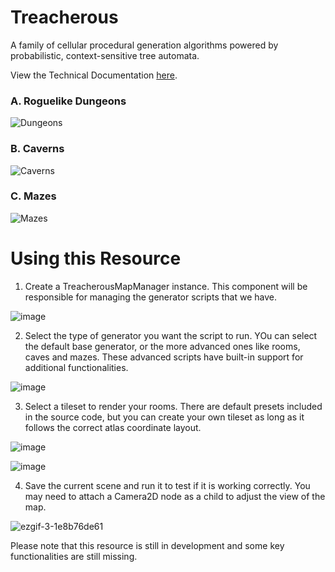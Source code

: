 # Treacherous

A family of cellular procedural generation algorithms powered by probabilistic, context-sensitive tree automata.

View the Technical Documentation [here](https://github.com/TreacherousDev/Treacherous/blob/main/Technical%20Documentation.md).

### A. Roguelike Dungeons
![Dungeons](https://github.com/TreacherousDev/Treacherous/assets/55629534/217a8cbd-9a1d-48af-a7fa-77cbb47b3384)

### B. Caverns
![Caverns](https://github.com/TreacherousDev/Treacherous/assets/55629534/b4d8eb0e-657a-43f3-bf0d-1ec7715559fd)

### C. Mazes
![Mazes](https://github.com/TreacherousDev/Treacherous/assets/55629534/56503eb5-d377-4c94-8c44-ef030b323fb4)


# Using this Resource
1. Create a TreacherousMapManager instance. This component will be responsible for managing the generator scripts that we have.

![image](https://github.com/TreacherousDev/Treacherous/assets/55629534/13d37d7b-34b1-45ab-bce8-67b18e0e4835)


2. Select the type of generator you want the script to run. YOu can select the default base generator, or the more advanced ones like rooms, caves and mazes. These advanced scripts have built-in support for additional functionalities.


![image](https://github.com/TreacherousDev/Treacherous/assets/55629534/d839e332-9202-4e5c-ba2b-91e99a4f0940)


3. Select a tileset to render your rooms. There are default presets included in the source code, but you can create your own tileset as long as it follows the correct atlas coordinate layout.

![image](https://github.com/TreacherousDev/Treacherous/assets/55629534/45937c4d-79b8-4688-807f-0e6cadb62201)

![image](https://github.com/TreacherousDev/Treacherous/assets/55629534/c7bb1ed8-ec12-4e2b-bee9-8aee79aa90ca)

4. Save the current scene and run it to test if it is working correctly. You may need to attach a Camera2D node as a child to adjust the view of the map.

![ezgif-3-1e8b76de61](https://github.com/TreacherousDev/Treacherous/assets/55629534/ef5f6a81-3133-4e69-9f0c-dd1ee8c3f4cc)


Please note that this resource is still in development and some key functionalities are still missing.


